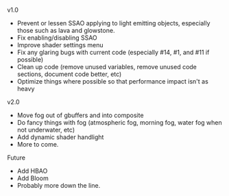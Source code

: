 v1.0
* Prevent or lessen SSAO applying to light emitting objects, especially those such as lava and glowstone.
* Fix enabling/disabling SSAO
* Improve shader settings menu
* Fix any glaring bugs with current code (especially #14, #1, and #11 if possible)
* Clean up code (remove unused variables, remove unused code sections, document code better, etc)
* Optimize things where possible so that performance impact isn't as heavy

v2.0
* Move fog out of gbuffers and into composite
* Do fancy things with fog (atmospheric fog, morning fog, water fog when not underwater, etc)
* Add dynamic shader handlight
* More to come.

Future
* Add HBAO
* Add Bloom
* Probably more down the line.
